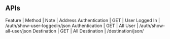 ## APIs

Feature | Method | Note | Address 
Authentication | GET | User Logged In | /auth/show-user-loggedin/json
Authentication | GET | All User | /auth/show-all-user/json
Destination | GET | All Destination | /destination/json/